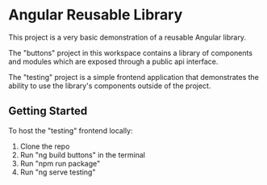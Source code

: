 # Angular Reusable Library

This project is a very basic demonstration of a reusable Angular library.

The "buttons" project in this workspace contains a library of components and modules which are exposed through a public api interface.

The "testing" project is a simple frontend application that demonstrates the ability to use the library's components outside of the project.

## Getting Started

To host the "testing" frontend locally:

1. Clone the repo
2. Run "ng build buttons" in the terminal
3. Run "npm run package"
4. Run "ng serve testing"
